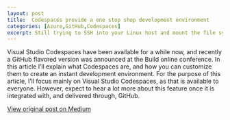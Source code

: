```yaml
---
layout: post
title:  Codespaces provide a one stop shop development environment
categories: [Azure,GitHub,Codespaces]
excerpt: Still trying to SSH into your Linux host and mount the file system in Visual Studio Code? There is a better way…
---
```


Visual Studio Codespaces have been available for a while now, and recently a GitHub flavored version was announced at the Build online conference. In this article I’ll explain what Codespaces are, and how you can customize them to create an instant development environment. For the purpose of this article, I’ll focus mainly on Visual Studio Codespaces, as that is available to everyone. However, expect to hear a lot more about this feature once it is integrated with, and delivered through, GitHub.

[View original post on Medium](https://medium.com/@geekzter/codespaces-provide-a-one-stop-shop-development-environment-8fbad6716d53)

